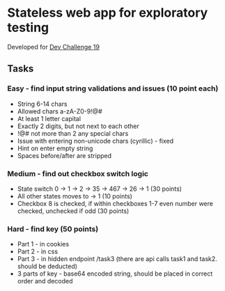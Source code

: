 # Stateless web app for exploratory testing
Developed for [Dev Challenge 19](https://www.devchallenge.it/)

## Tasks
### Easy - find input string validations and issues (10 point each)
- String 6-14 chars
- Allowed chars a-zA-Z0-9!@#
- At least 1 letter capital
- Exactly 2 digits, but not next to each other
- !@# not more than 2 any special chars
- Issue with entering non-unicode chars (cyrillic) - fixed 
- Hint on enter empty string
- Spaces before/after are stripped
### Medium - find out checkbox switch logic
- State switch 0 -> 1 -> 2 -> 35 -> 467 -> 26 -> 1 (30 points)
- All other states moves to -> 1 (10 points)
- Checkbox 8 is checked, if within checkboxes 1-7 even number were checked, unchecked if odd (30 points)
### Hard - find key (50 points)
- Part 1 - in cookies
- Part 2 - in css
- Part 3 - in hidden endpoint /task3 (there are api calls task1 and task2. should be deducted)
- 3 parts of key - base64 encoded string, should be placed in correct order and decoded
